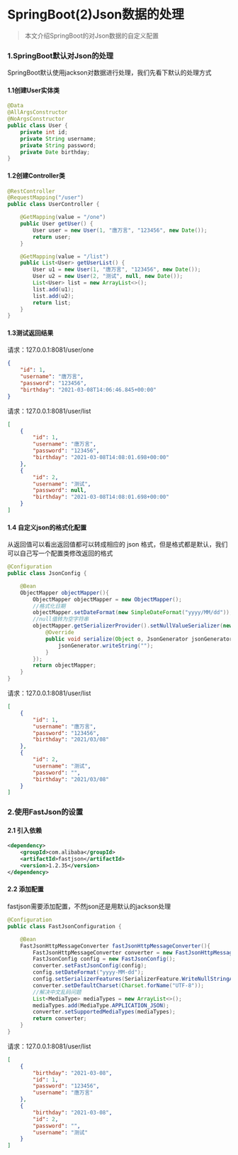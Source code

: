 

# SpringBoot(2)Json数据的处理

> 本文介绍SpringBoot的对Json数据的自定义配置

### 1.SpringBoot默认对Json的处理

SpringBoot默认使用jackson对数据进行处理，我们先看下默认的处理方式

#### 1.1创建User实体类

```java
@Data
@AllArgsConstructor
@NoArgsConstructor
public class User {
    private int id;
    private String username;
    private String password;
    private Date birthday;
}
```

#### 1.2创建Controller类

```java
@RestController
@RequestMapping("/user")
public class UserController {

    @GetMapping(value = "/one")
    public User getUser() {
        User user = new User(1, "唐万言", "123456", new Date());
        return user;
    }

    @GetMapping(value = "/list")
    public List<User> getUserList() {
        User u1 = new User(1, "唐万言", "123456", new Date());
        User u2 = new User(2, "测试", null, new Date());
        List<User> list = new ArrayList<>();
        list.add(u1);
        list.add(u2);
        return list;
    }
}
```

#### 1.3测试返回结果

请求：127.0.0.1:8081/user/one

```json
{
    "id": 1,
    "username": "唐万言",
    "password": "123456",
    "birthday": "2021-03-08T14:06:46.845+00:00"
}
```

请求：127.0.0.1:8081/user/list

```json
[
    {
        "id": 1,
        "username": "唐万言",
        "password": "123456",
        "birthday": "2021-03-08T14:08:01.698+00:00"
    },
    {
        "id": 2,
        "username": "测试",
        "password": null,
        "birthday": "2021-03-08T14:08:01.698+00:00"
    }
]
```

#### 1.4 自定义json的格式化配置

从返回值可以看出返回值都可以转成相应的 json 格式，但是格式都是默认，我们可以自己写一个配置类修改返回的格式

```java
@Configuration
public class JsonConfig {

    @Bean
    ObjectMapper objectMapper(){
        ObjectMapper objectMapper = new ObjectMapper();
        //格式化日期
        objectMapper.setDateFormat(new SimpleDateFormat("yyyy/MM/dd"));
        //null值转为空字符串
        objectMapper.getSerializerProvider().setNullValueSerializer(new JsonSerializer<Object>() {
            @Override
            public void serialize(Object o, JsonGenerator jsonGenerator, SerializerProvider serializerProvider) throws IOException {
                jsonGenerator.writeString("");
            }
        });
        return objectMapper;
    }
}
```

请求：127.0.0.1:8081/user/list

```json
[
    {
        "id": 1,
        "username": "唐万言",
        "password": "123456",
        "birthday": "2021/03/08"
    },
    {
        "id": 2,
        "username": "测试",
        "password": "",
        "birthday": "2021/03/08"
    }
]
```

### 2.使用FastJson的设置

#### 2.1 引入依赖

```xml
<dependency>
    <groupId>com.alibaba</groupId>
    <artifactId>fastjson</artifactId>
    <version>1.2.35</version>
</dependency>
```

#### 2.2 添加配置

fastjson需要添加配置，不然json还是用默认的jackson处理

```java
@Configuration
public class FastJsonConfiguration {

    @Bean
    FastJsonHttpMessageConverter fastJsonHttpMessageConverter(){
        FastJsonHttpMessageConverter converter = new FastJsonHttpMessageConverter();
        FastJsonConfig config = new FastJsonConfig();
        converter.setFastJsonConfig(config);
        config.setDateFormat("yyyy-MM-dd");
        config.setSerializerFeatures(SerializerFeature.WriteNullStringAsEmpty);
        converter.setDefaultCharset(Charset.forName("UTF-8"));
        //解决中文乱码问题
        List<MediaType> mediaTypes = new ArrayList<>();
        mediaTypes.add(MediaType.APPLICATION_JSON);
        converter.setSupportedMediaTypes(mediaTypes);
        return converter;
    }
}
```
请求：127.0.0.1:8081/user/list
```json
[
    {
        "birthday": "2021-03-08",
        "id": 1,
        "password": "123456",
        "username": "唐万言"
    },
    {
        "birthday": "2021-03-08",
        "id": 2,
        "password": "",
        "username": "测试"
    }
]
```

